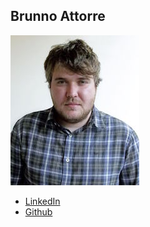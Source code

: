 Brunno Attorre
--------------

![Brunno Attorre's photo](photos/brunno-attorre.jpg)

* [LinkedIn](https://www.linkedin.com/pub/brunno-attorre/8a/899/b49)
* [Github](https://github.com/brunnoattorre)
